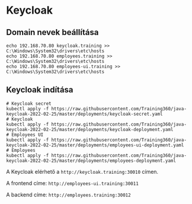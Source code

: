 # Keycloak

## Domain nevek beállítása

```shell
echo 192.168.70.80 keycloak.training >> C:\Windows\System32\drivers\etc\hosts
echo 192.168.70.80 employees.training >> C:\Windows\System32\drivers\etc\hosts
echo 192.168.70.80 employees-ui.training >> C:\Windows\System32\drivers\etc\hosts
```

## Keycloak indítása

```shell
# Keycloak secret
kubectl apply -f https://raw.githubusercontent.com/Training360/java-keycloak-2022-02-25/master/deployments/keycloak-secret.yaml
# Keycloak
kubectl apply -f https://raw.githubusercontent.com/Training360/java-keycloak-2022-02-25/master/deployments/keycloak-deployment.yaml
# Employees UI
kubectl apply -f https://raw.githubusercontent.com/Training360/java-keycloak-2022-02-25/master/deployments/employees-ui-deployment.yaml
# Employees
kubectl apply -f https://raw.githubusercontent.com/Training360/java-keycloak-2022-02-25/master/deployments/employees-deployment.yaml
```

A Keycloak elérhető a `http://keycloak.training:30010` címen.

A frontend címe: `http://employees-ui.training:30011`

A backend címe: `http://employees.training:30012`

